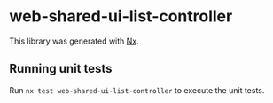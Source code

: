 # web-shared-ui-list-controller

This library was generated with [Nx](https://nx.dev).

## Running unit tests

Run `nx test web-shared-ui-list-controller` to execute the unit tests.
